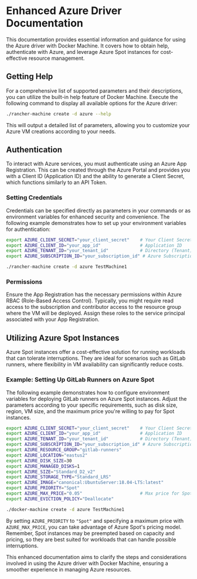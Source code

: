 # Enhanced Azure Driver Documentation

This documentation provides essential information and guidance for using the Azure driver with Docker Machine. It covers how to obtain help, authenticate with Azure, and leverage Azure Spot instances for cost-effective resource management.

## Getting Help

For a comprehensive list of supported parameters and their descriptions, you can utilize the built-in help feature of Docker Machine. Execute the following command to display all available options for the Azure driver:

```bash
./rancher-machine create -d azure --help
```

This will output a detailed list of parameters, allowing you to customize your Azure VM creations according to your needs.

## Authentication

To interact with Azure services, you must authenticate using an Azure App Registration. This can be created through the Azure Portal and provides you with a Client ID (Application ID) and the ability to generate a Client Secret, which functions similarly to an API Token.

### Setting Credentials

Credentials can be specified directly as parameters in your commands or as environment variables for enhanced security and convenience. The following example demonstrates how to set up your environment variables for authentication:

```sh
export AZURE_CLIENT_SECRET="your_client_secret"    # Your Client Secret
export AZURE_CLIENT_ID="your_app_id"               # Application ID
export AZURE_TENANT_ID="your_tenant_id"            # Directory (Tenant) ID
export AZURE_SUBSCRIPTION_ID="your_subscription_id" # Azure Subscription ID

./rancher-machine create -d azure TestMachine1
```

### Permissions

Ensure the App Registration has the necessary permissions within Azure RBAC (Role-Based Access Control). Typically, you might require read access to the subscription and contributor access to the resource group where the VM will be deployed. Assign these roles to the service principal associated with your App Registration.

## Utilizing Azure Spot Instances

Azure Spot instances offer a cost-effective solution for running workloads that can tolerate interruptions. They are ideal for scenarios such as GitLab runners, where flexibility in VM availability can significantly reduce costs.

### Example: Setting Up GitLab Runners on Azure Spot

The following example demonstrates how to configure environment variables for deploying GitLab runners on Azure Spot instances. Adjust the parameters according to your specific requirements, such as disk size, region, VM size, and the maximum price you're willing to pay for Spot instances.

```sh
export AZURE_CLIENT_SECRET="your_client_secret"    # Your Client Secret
export AZURE_CLIENT_ID="your_app_id"               # Application ID
export AZURE_TENANT_ID="your_tenant_id"            # Directory (Tenant) ID
export AZURE_SUBSCRIPTION_ID="your_subscription_id" # Azure Subscription ID
export AZURE_RESOURCE_GROUP="gitlab-runners"
export AZURE_LOCATION="eastus2"
export AZURE_DISK_SIZE=30
export AZURE_MANAGED_DISKS=1
export AZURE_SIZE="Standard_D2_v2"
export AZURE_STORAGE_TYPE="Standard_LRS"
export AZURE_IMAGE="canonical:UbuntuServer:18.04-LTS:latest"
export AZURE_PRIORITY="Spot"
export AZURE_MAX_PRICE="0.05"                      # Max price for Spot instance, or -1 for on-demand pricing
export AZURE_EVICTION_POLICY="Deallocate"

./docker-machine create -d azure TestMachine1
```

By setting `AZURE_PRIORITY` to `"Spot"` and specifying a maximum price with `AZURE_MAX_PRICE`, you can take advantage of Azure Spot's pricing model. Remember, Spot instances may be preempted based on capacity and pricing, so they are best suited for workloads that can handle possible interruptions.

This enhanced documentation aims to clarify the steps and considerations involved in using the Azure driver with Docker Machine, ensuring a smoother experience in managing Azure resources.